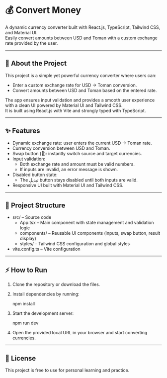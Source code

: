 # 💰 Convert Money

A dynamic currency converter built with React.js, TypeScript, Tailwind CSS, and Material UI.  
Easily convert amounts between USD and Toman with a custom exchange rate provided by the user.

---

## 🚀 About the Project

This project is a simple yet powerful currency converter where users can:

- Enter a custom exchange rate for USD → Toman conversion.
- Convert amounts between USD and Toman based on the entered rate.

The app ensures input validation and provides a smooth user experience with a clean UI powered by Material UI and Tailwind CSS.  
It is built using React.js with Vite and strongly typed with TypeScript.

---

## ✨ Features

- Dynamic exchange rate: user enters the current USD → Toman rate.
- Currency conversion between USD and Toman.
- Swap button (🔄): instantly switch source and target currencies.
- Input validation:
  - Both exchange rate and amount must be valid numbers.
  - If inputs are invalid, an error message is shown.
- Disabled button state:
  - The تبدیل button stays disabled until both inputs are valid.
- Responsive UI built with Material UI and Tailwind CSS.

---

## 📂 Project Structure

- src/ – Source code
  - App.tsx – Main component with state management and validation logic
  - components/ – Reusable UI components (inputs, swap button, result display)
  - styles/ – Tailwind CSS configuration and global styles
- vite.config.ts – Vite configuration

---

## ⚡️ How to Run

1. Clone the repository or download the files.
2. Install dependencies by running:

   npm install

3. Start the development server:

   npm run dev

4. Open the provided local URL in your browser and start converting currencies.

---

## 📝 License

This project is free to use for personal learning and practice.

